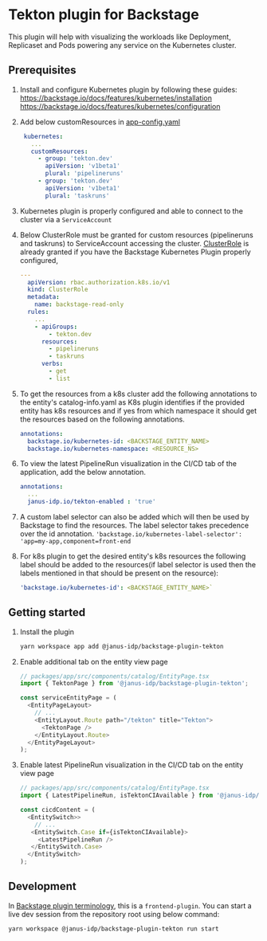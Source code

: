 # Tekton plugin for Backstage

This plugin will help with visualizing the workloads like Deployment, Replicaset and Pods powering any service on the Kubernetes cluster.

## Prerequisites

1. Install and configure Kubernetes plugin by following these guides:
   https://backstage.io/docs/features/kubernetes/installation
   https://backstage.io/docs/features/kubernetes/configuration
2. Add below customResources in [app-config.yaml](https://backstage.io/docs/features/kubernetes/configuration#configuring-kubernetes-clusters)
   ```yaml
    kubernetes:
      ...
      customResources:
        - group: 'tekton.dev'
          apiVersion: 'v1beta1'
          plural: 'pipelineruns'
        - group: 'tekton.dev'
          apiVersion: 'v1beta1'
          plural: 'taskruns'
   ```
3. Kubernetes plugin is properly configured and able to connect to the cluster via a `ServiceAccount`
4. Below ClusterRole must be granted for custom resources (pipelineruns and taskruns) to ServiceAccount accessing the cluster. [ClusterRole](https://backstage.io/docs/features/kubernetes/configuration#role-based-access-control) is already granted if you have the Backstage Kubernetes Plugin properly configured,

   ```yaml
   ---
     apiVersion: rbac.authorization.k8s.io/v1
     kind: ClusterRole
     metadata:
       name: backstage-read-only
     rules:
       ...
       - apiGroups:
           - tekton.dev
         resources:
           - pipelineruns
           - taskruns
         verbs:
           - get
           - list

   ```

5. To get the resources from a k8s cluster add the following annotations to the entity's catalog-info.yaml as K8s plugin identifies if the provided entity has k8s resources and if yes from which namespace it should get the resources based on the following annotations.
   ```yaml
   annotations:
     backstage.io/kubernetes-id: <BACKSTAGE_ENTITY_NAME>
     backstage.io/kubernetes-namespace: <RESOURCE_NS>
   ```
6. To view the latest PipelineRun visualization in the CI/CD tab of the application, add the below annotation.
   ```yaml
   annotations:
     ...
     janus-idp.io/tekton-enabled : 'true'
   ```
7. A custom label selector can also be added which will then be used by Backstage to find the resources. The label selector takes precedence over the id annotation.
   `'backstage.io/kubernetes-label-selector': 'app=my-app,component=front-end`
8. For k8s plugin to get the desired entity's k8s resources the following label should be added to the resources(if label selector is used then the labels mentioned in that should be present on the resource):
   ```yaml
   'backstage.io/kubernetes-id': <BACKSTAGE_ENTITY_NAME>`
   ```

## Getting started

1. Install the plugin

   ```bash
   yarn workspace app add @janus-idp/backstage-plugin-tekton
   ```

2. Enable additional tab on the entity view page

   ```ts
   // packages/app/src/components/catalog/EntityPage.tsx
   import { TektonPage } from '@janus-idp/backstage-plugin-tekton';

   const serviceEntityPage = (
     <EntityPageLayout>
       // ...
       <EntityLayout.Route path="/tekton" title="Tekton">
         <TektonPage />
       </EntityLayout.Route>
     </EntityPageLayout>
   );
   ```

3. Enable latest PipelineRun visualization in the CI/CD tab on the entity view page

   ```ts
   // packages/app/src/components/catalog/EntityPage.tsx
   import { LatestPipelineRun, isTektonCIAvailable } from '@janus-idp/backstage-plugin-tekton';

   const cicdContent = (
     <EntitySwitch>>
       // ...
      <EntitySwitch.Case if={isTektonCIAvailable}>
        <LatestPipelineRun />
      </EntitySwitch.Case>
     </EntitySwitch>
   );
   ```

## Development

In [Backstage plugin terminology](https://backstage.io/docs/local-dev/cli-build-system#package-roles), this is a `frontend-plugin`. You can start a live dev session from the repository root using below command:

```
yarn workspace @janus-idp/backstage-plugin-tekton run start
```
